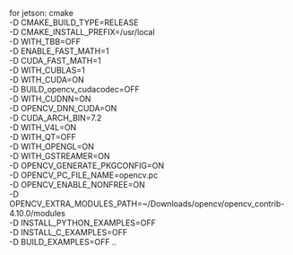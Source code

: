 for jetson:
cmake \
-D CMAKE_BUILD_TYPE=RELEASE \
-D CMAKE_INSTALL_PREFIX=/usr/local \
-D WITH_TBB=OFF \
-D ENABLE_FAST_MATH=1 \
-D CUDA_FAST_MATH=1 \
-D WITH_CUBLAS=1 \
-D WITH_CUDA=ON \
-D BUILD_opencv_cudacodec=OFF \
-D WITH_CUDNN=ON \
-D OPENCV_DNN_CUDA=ON \
-D CUDA_ARCH_BIN=7.2 \
-D WITH_V4L=ON \
-D WITH_QT=OFF \
-D WITH_OPENGL=ON \
-D WITH_GSTREAMER=ON \
-D OPENCV_GENERATE_PKGCONFIG=ON \
-D OPENCV_PC_FILE_NAME=opencv.pc \
-D OPENCV_ENABLE_NONFREE=ON \
-D OPENCV_EXTRA_MODULES_PATH=~/Downloads/opencv/opencv_contrib-4.10.0/modules \
-D INSTALL_PYTHON_EXAMPLES=OFF \
-D INSTALL_C_EXAMPLES=OFF \
-D BUILD_EXAMPLES=OFF ..
